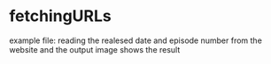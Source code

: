 # fetchingURLs

example file: reading the realesed date and episode number from the website and the output image shows the result